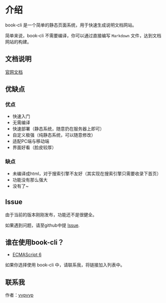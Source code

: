 # 介绍

book-cli 是一个简单的静态页面系统，用于快速生成说明文档网站。

简单来说，book-cli 不需要编译，你可以通过直接编写 `Markdown` 文件，达到文档网站的构建。

## 文档说明

[官网文档](https://vvpvvp.coding.me/book-cli/)


## 优缺点

### 优点

* 快速入门
* 无需编译
* 快速部署（静态系统，随意扔在服务器上即可）
* 自定义极强（纯静态系统，可以随意修改）
* 适配PC端与移动端
* 界面好看（脸皮较厚）


### 缺点

* 未编译成html，对于搜索引擎不友好（其实现在搜索引擎只需要收录下首页）
* 功能没有那么强大
* 没有了~


## Issue

由于当前的版本刚刚发布，功能还不是很健全。

如果遇到问题，请至github中提 [Issue](https://github.com/vvpvvp/book-cli/issues).

## 谁在使用book-cli？

* [ECMAScript 6](https://es6.ch-un.com/)

如果你选择使用 book-cli 中，请联系我，将链接加入列表中。

## 联系我

作者：[vvpvvp](http://www.ch-un.com)